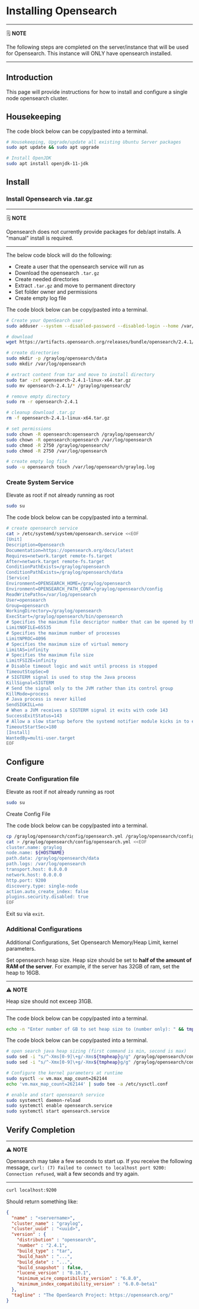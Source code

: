 # Installing Opensearch

---
🗒️ **NOTE**

The following steps are completed on the server/instance that will be used for Opensearch. This instance will ONLY have opensearch installed.

---

## Introduction

This page will provide instructions for how to install and configure a single node opensearch cluster.

## Housekeeping

The code block below can be copy/pasted into a terminal.

```sh
# Housekeeping, Upgrade/update all existing Ubuntu Server packages
sudo apt update && sudo apt upgrade

# Install OpenJDK
sudo apt install openjdk-11-jdk

```

## Install

### Install Opensearch via .tar.gz

---
🗒️ **NOTE**

Opensearch does not currently provide packages for deb/apt installs. A "manual" install is required.

---

The below code block will do the following:

* Create a user that the opensearch service will run as
* Download the opensearch `.tar.gz`
* Create needed directories
* Extract `.tar.gz` and move to permanent directory
* Set folder owner and permissions
* Create empty log file

The code block below can be copy/pasted into a terminal.

``` sh
# Create your OpenSearch user
sudo adduser --system --disabled-password --disabled-login --home /var/empty --no-create-home --quiet --force-badname --group opensearch

# download
wget https://artifacts.opensearch.org/releases/bundle/opensearch/2.4.1/opensearch-2.4.1-linux-x64.tar.gz

# create directories
sudo mkdir -p /graylog/opensearch/data
sudo mkdir /var/log/opensearch

# extract content from tar and move to install directory
sudo tar -zxf opensearch-2.4.1-linux-x64.tar.gz
sudo mv opensearch-2.4.1/* /graylog/opensearch/

# remove empty directory
sudo rm -r opensearch-2.4.1

# cleanup download .tar.gz
rm -f opensearch-2.4.1-linux-x64.tar.gz

# set permissions
sudo chown -R opensearch:opensearch /graylog/opensearch/
sudo chown -R opensearch:opensearch /var/log/opensearch
sudo chmod -R 2750 /graylog/opensearch/
sudo chmod -R 2750 /var/log/opensearch

# create empty log file
sudo -u opensearch touch /var/log/opensearch/graylog.log

```

### Create System Service

Elevate as root if not already running as root

```sh
sudo su

```

The code block below can be copy/pasted into a terminal.

```sh
# create opensearch service
cat > /etc/systemd/system/opensearch.service <<EOF
[Unit]
Description=Opensearch
Documentation=https://opensearch.org/docs/latest
Requires=network.target remote-fs.target
After=network.target remote-fs.target
ConditionPathExists=/graylog/opensearch
ConditionPathExists=/graylog/opensearch/data
[Service]
Environment=OPENSEARCH_HOME=/graylog/opensearch
Environment=OPENSEARCH_PATH_CONF=/graylog/opensearch/config
ReadWritePaths=/var/log/opensearch
User=opensearch
Group=opensearch
WorkingDirectory=/graylog/opensearch
ExecStart=/graylog/opensearch/bin/opensearch
# Specifies the maximum file descriptor number that can be opened by this process
LimitNOFILE=65535
# Specifies the maximum number of processes
LimitNPROC=4096
# Specifies the maximum size of virtual memory
LimitAS=infinity
# Specifies the maximum file size
LimitFSIZE=infinity
# Disable timeout logic and wait until process is stopped
TimeoutStopSec=0
# SIGTERM signal is used to stop the Java process
KillSignal=SIGTERM
# Send the signal only to the JVM rather than its control group
KillMode=process
# Java process is never killed
SendSIGKILL=no
# When a JVM receives a SIGTERM signal it exits with code 143
SuccessExitStatus=143
# Allow a slow startup before the systemd notifier module kicks in to extend the timeout
TimeoutStartSec=180
[Install]
WantedBy=multi-user.target
EOF

```

## Configure

### Create Configuration file

Elevate as root if not already running as root

```sh
sudo su

```

Create Config File

The code block below can be copy/pasted into a terminal.

```sh
cp /graylog/opensearch/config/opensearch.yml /graylog/opensearch/config/opensearch.yml.bak
cat > /graylog/opensearch/config/opensearch.yml <<EOF
cluster.name: graylog
node.name: ${HOSTNAME}
path.data: /graylog/opensearch/data
path.logs: /var/log/opensearch
transport.host: 0.0.0.0
network.host: 0.0.0.0
http.port: 9200
discovery.type: single-node
action.auto_create_index: false
plugins.security.disabled: true
EOF

```

Exit su via `exit`.

### Additional Configurations

Additional Configurations, Set Opensearch Memory/Heap Limit, kernel parameters.

Set opensearch heap size. Heap size should be set to **half of the amount of RAM of the server**. For example, if the server has 32GB of ram, set the heap to 16GB.

---
⚠️ **NOTE**

Heap size should not exceep 31GB.

---

The code block below can be copy/pasted into a terminal.

```sh
echo -n "Enter number of GB to set heap size to (number only): " && tmpheap=$(head -1 </dev/stdin)

```

The code block below can be copy/pasted into a terminal.

```sh
# open search java heap sizing (first command is min, second is max)
sudo sed -i "s/^-Xms[0-9]\+g/-Xms${tmpheap}g/g" /graylog/opensearch/config/jvm.options
sudo sed -i "s/^-Xmx[0-9]\+g/-Xmx${tmpheap}g/g" /graylog/opensearch/config/jvm.options

# Configure the kernel parameters at runtime
sudo sysctl -w vm.max_map_count=262144
echo 'vm.max_map_count=262144' | sudo tee -a /etc/sysctl.conf

# enable and start opensearch service
sudo systemctl daemon-reload
sudo systemctl enable opensearch.service
sudo systemctl start opensearch.service

```

## Verify Completion

---
⚠️ **NOTE**

Opensearch may take a few seconds to start up. If you receive the following message, `curl: (7) Failed to connect to localhost port 9200: Connection refused`, wait a few seconds and try again.

---

```sh
curl localhost:9200
```

Should return something like:

```json
{
  "name" : "<servername>",
  "cluster_name" : "graylog",
  "cluster_uuid" : "<uuid>",
  "version" : {
    "distribution" : "opensearch",
    "number" : "2.4.1",
    "build_type" : "tar",
    "build_hash" : "...",
    "build_date" : "...",
    "build_snapshot" : false,
    "lucene_version" : "8.10.1",
    "minimum_wire_compatibility_version" : "6.8.0",
    "minimum_index_compatibility_version" : "6.0.0-beta1"
  },
  "tagline" : "The OpenSearch Project: https://opensearch.org/"
}
```